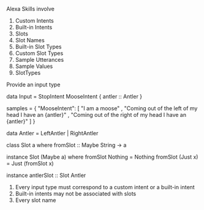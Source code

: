 Alexa Skills involve
  1. Custom Intents
  2. Built-in Intents
  3. Slots
  4. Slot Names
  4. Built-in Slot Types
  5. Custom Slot Types
  6. Sample Utterances
  7. Sample Values
  8. SlotTypes

Provide an input type

data Input = 
  StopIntent
  MooseIntent { antler :: Antler }

samples = 
  { "MooseIntent":
    [ "I am a moose"
    , "Coming out of the left of my head I have an {antler}"
    , "Coming out of the right of my head I have an {antler}"
    ]
  }

data Antler
  = LeftAntler
  | RightAntler

class Slot a where
  fromSlot :: Maybe String -> a

instance Slot (Maybe a) where
  fromSlot Nothing = Nothing
  fromSlot (Just x) = Just (fromSlot x)

instance antlerSlot :: Slot Antler

1. Every input type must correspond to a custom intent or a built-in intent
2. Built-in intents may not be associated with slots
3. Every slot name
